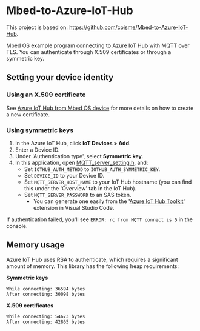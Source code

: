 # Mbed-to-Azure-IoT-Hub
This project is based on: https://github.com/coisme/Mbed-to-Azure-IoT-Hub.

Mbed OS example program connecting to Azure IoT Hub with MQTT over TLS. You can authenticate through X.509 certificates or through a symmetric key.

## Setting your device identity

### Using an X.509 certificate

See [Azure IoT Hub from Mbed OS device](https://os.mbed.com/users/coisme/notebook/azure-iot-hub-from-mbed-os-device/) for more details on how to create a new certificate.

### Using symmetric keys

1. In the Azure IoT Hub, click **IoT Devices > Add**.
1. Enter a Device ID.
1. Under 'Authentication type', select **Symmetric key**.
1. In this application, open [MQTT_server_setting.h](MQTT_server_setting.h), and:
    * Set `IOTHUB_AUTH_METHOD` to `IOTHUB_AUTH_SYMMETRIC_KEY`.
    * Set `DEVICE_ID` to your Device ID.
    * Set `MQTT_SERVER_HOST_NAME` to your IoT Hub hostname (you can find this under the 'Overview' tab in the IoT Hub).
    * Set `MQTT_SERVER_PASSWORD` to an SAS token.
        * You can generate one easily from the '[Azure IoT Hub Toolkit](https://github.com/Microsoft/vscode-azure-iot-toolkit/wiki/Generate-SAS-Token-for-IoT-Hub)' extension in Visual Studio Code.

If authentication failed, you'll see `ERROR: rc from MQTT connect is 5` in the console.

## Memory usage

Azure IoT Hub uses RSA to authenticate, which requires a significant amount of memory. This library has the following heap requirements:

**Symmetric keys**

```
While connecting: 36594 bytes
After connecting: 30098 bytes
```

**X.509 certificates**

```
While connecting: 54673 bytes
After connecting: 42865 bytes
```

